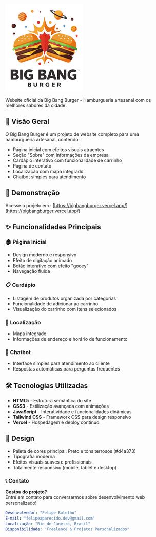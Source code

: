 

![Big Bang Burger Logo](./img/logo10.png)

Website oficial da Big Bang Burger - Hamburgueria artesanal com os melhores sabores da cidade.

## 📌 Visão Geral

O Big Bang Burger é um projeto de website completo para uma hamburgueria artesanal, contendo:

- Página inicial com efeitos visuais atraentes
- Seção "Sobre" com informações da empresa
- Cardápio interativo com funcionalidade de carrinho
- Página de contato
- Localização com mapa integrado
- Chatbot simples para atendimento

## 🚀 Demonstração

Acesse o projeto em : [https://bigbangburger.vercel.app/](https://bigbangburger.vercel.app/)

## ✨ Funcionalidades Principais

### 🏠 Página Inicial
- Design moderno e responsivo
- Efeito de digitação animado
- Botão interativo com efeito "gooey"
- Navegação fluida

### 📋 Cardápio
- Listagem de produtos organizada por categorias
- Funcionalidade de adicionar ao carrinho
- Visualização do carrinho com itens selecionados

### 📍 Localização
- Mapa integrado
- Informações de endereço e horário de funcionamento

### 💬 Chatbot
- Interface simples para atendimento ao cliente
- Respostas automáticas para perguntas frequentes

## 🛠 Tecnologias Utilizadas

- **HTML5** - Estrutura semântica do site
- **CSS3** - Estilização avançada com animações
- **JavaScript** - Interatividade e funcionalidades dinâmicas
- **Tailwind CSS** - Framework CSS para design responsivo
- **Vercel** - Hospedagem e deploy contínuo

## 🎨 Design

- Paleta de cores principal: Preto e tons terrosos (#d4a373)
- Tipografia moderna
- Efeitos visuais suaves e profissionais
- Totalmente responsivo (mobile, tablet e desktop)

### 📞 Contato
**Gostou do projeto?**  
Entre em contato para conversarmos sobre desenvolvimento web personalizado!
```yaml
Desenvolvedor: "Felipe Botelho"
E-mail: "felipeaparecido.dev@gmail.com"
Localização: "Rio de Janeiro, Brasil"
Disponibilidade: "Freelance & Projetos Personalizados"

   
